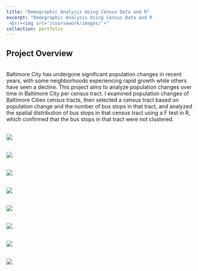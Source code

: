 ```yaml
---
title: "Demographic Analysis Using Census Data and R"
excerpt: "Demographic Analysis Using Census Data and R
 <br/><img src='/coursework/images/'>"
collection: portfolio
---
```


<h2>Project Overview</h2>
<br>
Baltimore City has undergone significant population changes in recent years, with some neighborhoods experiencing rapid growth while others have seen a decline. This project aims to analyze population changes over time in Baltimore City per census tract. I examined population changes of Baltimore Cities census tracts, then selected a census tract based on population change and the number of bus stops in that tract, and analyzed the spatial distribution of bus stops in that census tract using a F test in R, which confirmed that the bus stops in that tract were not clustered. 

 <br/><img src='/portfolio/images/balt_pop_change_line_Graph.png'>
 
 <br/><img src='/portfolio/images/balt_hist_export.png'>
 
 <br/><img src='/portfolio/images/balt_box_export.png'>
 
 <br/><img src='/portfolio/images/balt_scatter_export.png'>

 <br/><img src='/portfolio/images/Balt City Bus Stops.png'>
 
 <br/><img src='/portfolio/images/Census Tract 401 Bus Stops.png'>
 
 <br/><img src='/portfolio/images/bus_stops_401_plot.png'>
 
 <br/><img src='/portfolio/images/F Test Bus Stops Balt City All.PNG'>
